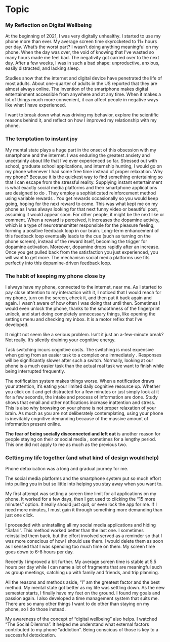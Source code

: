 # Topic
### My Reflection on Digital Wellbeing

At the beginning of 2021, I was very digitally unhealthy. I started to use my phone more than ever. My average screen time skyrocketed to 11+ hours per day. What’s the worst part? I wasn’t doing anything meaningful on my phone. When the day was over, the void of knowing that I’ve wasted so many hours made me feel bad. The negativity got carried over to the next day. After a few weeks, I was in such a bad shape: unproductive, anxious, easily distracted, and lacking sleep. 

Studies show that the internet and digital device have penetrated the life of most adults. About one-quarter of adults in the US reported that they are almost always online.  The invention of the smartphone makes digital entertainment accessible from anywhere and at any time. When it makes a lot of things much more convenient, it can affect people in negative ways like what I have experienced. 

I want to break down what was driving my behavior, explore the scientific reasons behind it, and reflect on how I improved my relationship with my phone.

### The temptation to instant joy

My mental state plays a huge part in the onset of this obsession with my smartphone and the internet. I was enduring the greatest anxiety and uncertainty about life that I’ve ever experienced so far. Stressed out with school, graduate school applications, and internship hunting, I would go on my phone whenever I had some free time instead of proper relaxation. Why my phone? Because it is the quickest way to find something entertaining so that I can escape from the stressful reality. 
Supplying instant entertainment is what exactly social media platforms and their smartphone applications are designed to do . They employ a sophisticated reinforcement method using variable rewards . You get rewards occasionally so you would keep going, hoping for the next reward to come. This was what kept me on my phone as I was always looking for that next funny video or beautiful post, assuming it would appear soon. For other people, it might be the next like or comment. When a reward is perceived, it increases the dopamine activity, which is a type of neurotransmitter responsible for the pleasure feeling, forming a positive feedback loop in our brain. Long-term enhancement of this feedback loop eventually leads to the cue (such as turning on the phone screen), instead of the reward itself, becoming the trigger for dopamine activation. Moreover, dopamine drops rapidly after an increase. Once you get pulled back from the satisfaction you just experienced, you will want to get more. The mechanism social media platforms use fits perfectly into this dopamine-driven feedback loop.

### The habit of keeping my phone close by

I always have my phone, connected to the internet, near me. As I started to pay close attention to my interaction with it, I noticed that I would reach for my phone, turn on the screen, check it, and then put it back again and again. I wasn’t aware of how often I was doing that until then. Sometimes I would even unlock the phone, thanks to the smoothness of the fingerprint unlock, and start doing completely unnecessary things, like opening the settings menu and checking my inbox. It is a motor reflex that I’ve developed.

It might not seem like a serious problem. Isn’t it just an a-few-minute break? Not really. It’s silently draining your cognitive energy.

Task switching incurs cognitive costs.  The switching is most expensive when going from an easier task to a complex one immediately . Responses will be significantly slower after such a switch. Normally, looking at our phone is a much easier task than the actual real task we want to finish while being interrupted frequently.

The notification system makes things worse. When a notification draws your attention, it’s eating your limited daily cognitive resource up. Whether you click on it and get distracted for a few minutes or just simply look at it for a few seconds, the intake and process of information are done. Study shows that email and other notifications increase inattention and stress. This is also why browsing on your phone is not proper relaxation of your brain. As much as you are not deliberately contemplating, using your phone is inevitably cognitive demanding because of the massive amount of information present online.

**The fear of being socially disconnected and left out** is another reason for people staying on their or social media , sometimes for a lengthy period. This one did not apply to me as much as the previous two.

### Getting my life together (and what kind of design would help)

Phone detoxication was a long and gradual journey for me. 

The social media platforms and the smartphone system put so much effort into pulling you in but so little into helping you stay away when you want to. 

My first attempt was setting a screen time limit for all applications on my phone. It worked for a few days, then I got used to clicking the “15 more minutes” option. It really should just quit, or even lock the app for me. If I need more minutes, I must gain it through something more demanding than just one click.

I proceeded with uninstalling all my social media applications and hiding “Safari”. This method worked better than the last one. I sometimes reinstalled them back, but the effort involved served as a reminder so that I was more conscious of how I should use them. I would delete them as soon as I sensed that I was spending too much time on them. My screen time goes down to 6-8 hours per day.

Recently I improved a bit further. My average screen time is stable at 5.5 hours per day while I can name a lot of fragments that are meaningful such as group meetings, catching up with family and friends, and trip planning.

All the reasons and methods aside, “I” am the greatest factor and the best method. My mental state got better as my life was settling down. As the new semester starts, I finally have my feet on the ground. I found my goals and passion again. I also developed a time management system that suits me. There are so many other things I want to do other than staying on my phone, so I do those instead.

My awareness of the concept of “digital wellbeing” also helps. I watched “The Social Dilemma”. It helped me understand what external factors contributed to my phone “addiction”. Being conscious of those is key to a successful detoxication.

